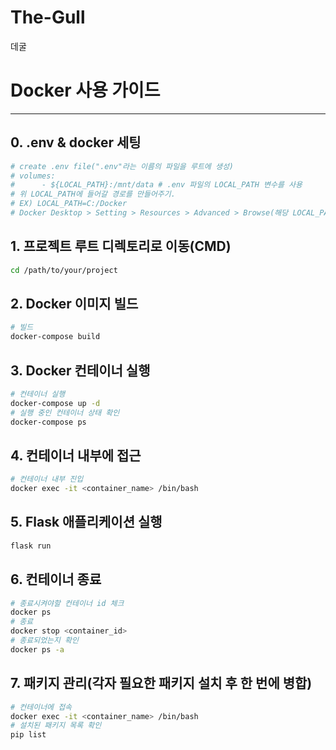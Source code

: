 # The-Gull
데굴

# Docker 사용 가이드
---
## 0. .env & docker 세팅
```bash
# create .env file(".env"라는 이름의 파일을 루트에 생성)
# volumes:
#      - ${LOCAL_PATH}:/mnt/data # .env 파일의 LOCAL_PATH 변수를 사용
# 위 LOCAL_PATH에 들어갈 경로를 만들어주기.
# EX) LOCAL_PATH=C:/Docker
# Docker Desktop > Setting > Resources > Advanced > Browse(해당 LOCAL_PATH로)
```

## 1. 프로젝트 루트 디렉토리로 이동(CMD)
```bash
cd /path/to/your/project
```
## 2. Docker 이미지 빌드
```bash
# 빌드
docker-compose build
```
## 3. Docker 컨테이너 실행
```bash
# 컨테이너 실행
docker-compose up -d
# 실행 중인 컨테이너 상태 확인
docker-compose ps
```
## 4. 컨테이너 내부에 접근
```bash
# 컨테이너 내부 진입
docker exec -it <container_name> /bin/bash
```
## 5. Flask 애플리케이션 실행
```bash
flask run
```
## 6. 컨테이너 종료
```bash
# 종료시켜야할 컨테이너 id 체크
docker ps
# 종료
docker stop <container_id>
# 종료되었는지 확인
docker ps -a
```
## 7. 패키지 관리(각자 필요한 패키지 설치 후 한 번에 병합) 
```bash
# 컨테이너에 접속
docker exec -it <container_name> /bin/bash
# 설치된 패키지 목록 확인
pip list
```
